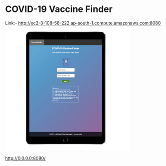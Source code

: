 # COVID-19 Vaccine Finder
Link:- http://ec2-3-108-58-222.ap-south-1.compute.amazonaws.com:8080
<img style="text-align: center;" src="https://github.com/AkhileshThite/COVID-19-VaccineFinder/blob/main/static/images/ipad.png" width="400" height="400"></img>


http://0.0.0.0:8080/
